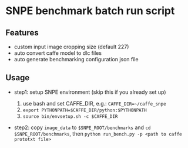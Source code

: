 # SNPE benchmark batch run script


## Features
- custom input image cropping size (default 227)
- auto convert caffe model to dlc files
- auto generate benchmarking configuration json file

## Usage

- step1: setup SNPE environment (skip this if you already set up)
    1. use bash and set CAFFE_DIR, e.g.: `CAFFE_DIR=~/caffe_snpe`
    2. `export PYTHONPATH=$CAFFE_DIR/python:$PYTHONPATH`
    3.  `source bin/envsetup.sh -c $CAFFE_DIR`
    
- step2: copy `image_data` to `$SNPE_ROOT/benchmarks` and `cd $SNPE_ROOT/benchmarks`, then
`python run_bench.py -p <path to caffe prototxt file>`